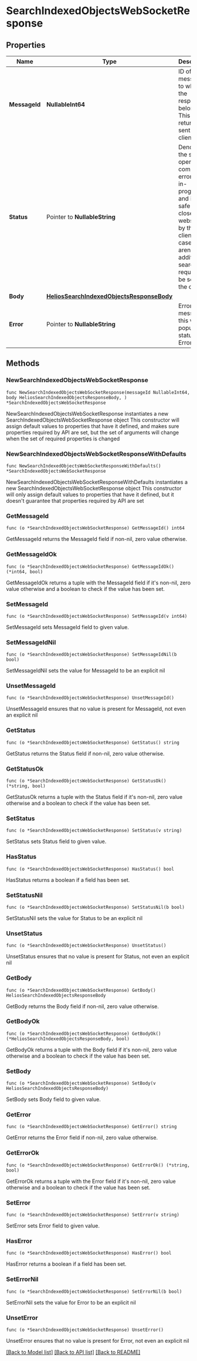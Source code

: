 # SearchIndexedObjectsWebSocketResponse

## Properties

Name | Type | Description | Notes
------------ | ------------- | ------------- | -------------
**MessageId** | **NullableInt64** | ID of the message, to which the response belongs. This ID is returned as sent by the client. | 
**Status** | Pointer to **NullableString** | Denotes if the search operation is complete, errored or in-progress and if it is safe to close the websocket by the client in case there aren&#39;t any additional search requests to be sent by the client. | [optional] 
**Body** | [**HeliosSearchIndexedObjectsResponseBody**](HeliosSearchIndexedObjectsResponseBody.md) |  | 
**Error** | Pointer to **NullableString** | Error message, this will be populated if status is Error | [optional] 

## Methods

### NewSearchIndexedObjectsWebSocketResponse

`func NewSearchIndexedObjectsWebSocketResponse(messageId NullableInt64, body HeliosSearchIndexedObjectsResponseBody, ) *SearchIndexedObjectsWebSocketResponse`

NewSearchIndexedObjectsWebSocketResponse instantiates a new SearchIndexedObjectsWebSocketResponse object
This constructor will assign default values to properties that have it defined,
and makes sure properties required by API are set, but the set of arguments
will change when the set of required properties is changed

### NewSearchIndexedObjectsWebSocketResponseWithDefaults

`func NewSearchIndexedObjectsWebSocketResponseWithDefaults() *SearchIndexedObjectsWebSocketResponse`

NewSearchIndexedObjectsWebSocketResponseWithDefaults instantiates a new SearchIndexedObjectsWebSocketResponse object
This constructor will only assign default values to properties that have it defined,
but it doesn't guarantee that properties required by API are set

### GetMessageId

`func (o *SearchIndexedObjectsWebSocketResponse) GetMessageId() int64`

GetMessageId returns the MessageId field if non-nil, zero value otherwise.

### GetMessageIdOk

`func (o *SearchIndexedObjectsWebSocketResponse) GetMessageIdOk() (*int64, bool)`

GetMessageIdOk returns a tuple with the MessageId field if it's non-nil, zero value otherwise
and a boolean to check if the value has been set.

### SetMessageId

`func (o *SearchIndexedObjectsWebSocketResponse) SetMessageId(v int64)`

SetMessageId sets MessageId field to given value.


### SetMessageIdNil

`func (o *SearchIndexedObjectsWebSocketResponse) SetMessageIdNil(b bool)`

 SetMessageIdNil sets the value for MessageId to be an explicit nil

### UnsetMessageId
`func (o *SearchIndexedObjectsWebSocketResponse) UnsetMessageId()`

UnsetMessageId ensures that no value is present for MessageId, not even an explicit nil
### GetStatus

`func (o *SearchIndexedObjectsWebSocketResponse) GetStatus() string`

GetStatus returns the Status field if non-nil, zero value otherwise.

### GetStatusOk

`func (o *SearchIndexedObjectsWebSocketResponse) GetStatusOk() (*string, bool)`

GetStatusOk returns a tuple with the Status field if it's non-nil, zero value otherwise
and a boolean to check if the value has been set.

### SetStatus

`func (o *SearchIndexedObjectsWebSocketResponse) SetStatus(v string)`

SetStatus sets Status field to given value.

### HasStatus

`func (o *SearchIndexedObjectsWebSocketResponse) HasStatus() bool`

HasStatus returns a boolean if a field has been set.

### SetStatusNil

`func (o *SearchIndexedObjectsWebSocketResponse) SetStatusNil(b bool)`

 SetStatusNil sets the value for Status to be an explicit nil

### UnsetStatus
`func (o *SearchIndexedObjectsWebSocketResponse) UnsetStatus()`

UnsetStatus ensures that no value is present for Status, not even an explicit nil
### GetBody

`func (o *SearchIndexedObjectsWebSocketResponse) GetBody() HeliosSearchIndexedObjectsResponseBody`

GetBody returns the Body field if non-nil, zero value otherwise.

### GetBodyOk

`func (o *SearchIndexedObjectsWebSocketResponse) GetBodyOk() (*HeliosSearchIndexedObjectsResponseBody, bool)`

GetBodyOk returns a tuple with the Body field if it's non-nil, zero value otherwise
and a boolean to check if the value has been set.

### SetBody

`func (o *SearchIndexedObjectsWebSocketResponse) SetBody(v HeliosSearchIndexedObjectsResponseBody)`

SetBody sets Body field to given value.


### GetError

`func (o *SearchIndexedObjectsWebSocketResponse) GetError() string`

GetError returns the Error field if non-nil, zero value otherwise.

### GetErrorOk

`func (o *SearchIndexedObjectsWebSocketResponse) GetErrorOk() (*string, bool)`

GetErrorOk returns a tuple with the Error field if it's non-nil, zero value otherwise
and a boolean to check if the value has been set.

### SetError

`func (o *SearchIndexedObjectsWebSocketResponse) SetError(v string)`

SetError sets Error field to given value.

### HasError

`func (o *SearchIndexedObjectsWebSocketResponse) HasError() bool`

HasError returns a boolean if a field has been set.

### SetErrorNil

`func (o *SearchIndexedObjectsWebSocketResponse) SetErrorNil(b bool)`

 SetErrorNil sets the value for Error to be an explicit nil

### UnsetError
`func (o *SearchIndexedObjectsWebSocketResponse) UnsetError()`

UnsetError ensures that no value is present for Error, not even an explicit nil

[[Back to Model list]](../README.md#documentation-for-models) [[Back to API list]](../README.md#documentation-for-api-endpoints) [[Back to README]](../README.md)



